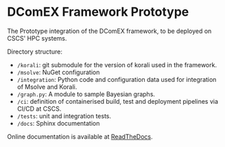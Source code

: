 # DComEX Framework Prototype

The Prototype integration of the DComEX framework, to be deployed on CSCS' HPC systems.

Directory structure:
* `/korali`: git submodule for the version of korali used in the framework.
* `/msolve`: NuGet configuration
* `/integration`: Python code and configuration data used for integration of Msolve and Korali.
* `/graph.py`: A module to sample Bayesian graphs.
* `/ci`: definition of containerised build, test and deployment pipelines via CI/CD at CSCS.
* `/tests`: unit and integration tests.
* `/docs`: Sphinx documentation

Online documentation is available at [ReadTheDocs](https://dcomex-framework-prototype.readthedocs.io/en/latest/).
